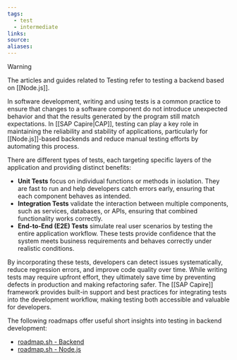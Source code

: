 ```yaml
---
tags:
  - test
  - intermediate
links:
source:
aliases:
---
```


> [!WARNING] 
> The articles and guides related to Testing refer to testing a backend based on [[Node.js]].

In software development, writing and using tests is a common practice to ensure that changes to a software component do not introduce unexpected behavior and that the results generated by the program still match expectations. In [[SAP Capire|CAP]], testing can play a key role in maintaining the reliability and stability of applications, particularly for [[Node.js]]-based backends and reduce manual testing efforts by automating this process.

There are different types of tests, each targeting specific layers of the application and providing distinct benefits:
- **Unit Tests** focus on individual functions or methods in isolation. They are fast to run and help developers catch errors early, ensuring that each component behaves as intended.
- **Integration Tests** validate the interaction between multiple components, such as services, databases, or APIs, ensuring that combined functionality works correctly.
- **End-to-End (E2E) Tests** simulate real user scenarios by testing the entire application workflow. These tests provide confidence that the system meets business requirements and behaves correctly under realistic conditions.

By incorporating these tests, developers can detect issues systematically, reduce regression errors, and improve code quality over time. While writing tests may require upfront effort, they ultimately save time by preventing defects in production and making refactoring safer. The [[SAP Capire]] framework provides built-in support and best practices for integrating tests into the development workflow, making testing both accessible and valuable for developers.

The following roadmaps offer useful short insights into testing in backend development:
 - [roadmap.sh - Backend](https://roadmap.sh/backend)
 - [roadmap.sh - Node.js](https://roadmap.sh/nodejs)